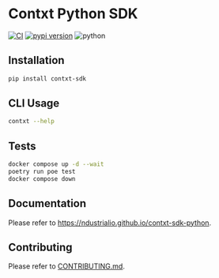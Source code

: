 # Contxt Python SDK

[![CI](https://github.com/ndustrialio/contxt-sdk-python/workflows/CI/badge.svg)](https://github.com/ndustrialio/contxt-sdk-python/actions?query=workflow%3ACI)
[![pypi version](https://img.shields.io/pypi/v/contxt-sdk.svg)](https://pypi.org/project/contxt-sdk/)
![python](https://img.shields.io/badge/python-3.8+-blue.svg)

## Installation

```sh
pip install contxt-sdk
```

## CLI Usage

```sh
contxt --help
```

## Tests

```sh
docker compose up -d --wait
poetry run poe test
docker compose down
```

## Documentation

Please refer to <https://ndustrialio.github.io/contxt-sdk-python>.

## Contributing

Please refer to [CONTRIBUTING.md](CONTRIBUTING.md).


